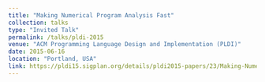 ```yaml
---
title: "Making Numerical Program Analysis Fast"
collection: talks
type: "Invited Talk"
permalink: /talks/pldi-2015
venue: "ACM Programming Language Design and Implementation (PLDI)"
date: 2015-06-16
location: "Portland, USA"
link: https://pldi15.sigplan.org/details/pldi2015-papers/23/Making-Numerical-Program-Analysis-Fast
---
```


